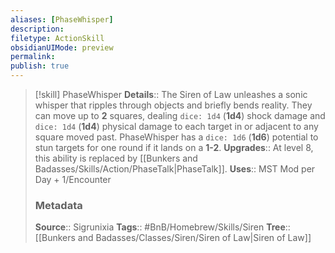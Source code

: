 ```yaml
---
aliases: [PhaseWhisper]
description: 
filetype: ActionSkill
obsidianUIMode: preview
permalink: 
publish: true
---
```


> [!skill] PhaseWhisper
> **Details**:: The Siren of Law unleashes a sonic whisper that ripples through objects and briefly bends reality. They can move up to **2** squares, dealing `dice: 1d4` (**1d4**) shock damage and `dice: 1d4` (**1d4**) physical damage to each target in or adjacent to any square moved past. PhaseWhisper has a `dice: 1d6` (**1d6**) potential to stun targets for one round if it lands on a **1-2**.
> **Upgrades**:: At level 8, this ability is replaced by [[Bunkers and Badasses/Skills/Action/PhaseTalk|PhaseTalk]].
> **Uses**::  MST Mod per Day + 1/Encounter
> ### Metadata
> **Source**:: Sigrunixia
> **Tags**:: #BnB/Homebrew/Skills/Siren
> **Tree**:: [[Bunkers and Badasses/Classes/Siren/Siren of Law|Siren of Law]]
